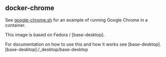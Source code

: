 ## docker-chrome

See [google-chrome.sh](google-chrome) for an example of running Google Chrome in a container.

This image is based on Fedora / [base-desktop].

For documentation on how to use this and how it works see [base-desktop].
[base-desktop]:/_desktop/base-desktop
